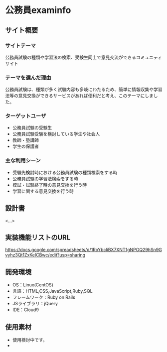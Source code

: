 # 公務員examinfo

## サイト概要
### サイトテーマ
公務員試験の種類や学習法の検索、受験生同士で意見交流ができるコミュニティサイト

### テーマを選んだ理由
公務員試験は、種類が多く試験内容も多岐にわたるため、簡単に情報収集や学習法等の意見交換ができるサービスがあれば便利だと考え、このテーマにしました。

### ターゲットユーザ
- 公務員試験の受験生
- 公務員試験受験を検討している学生や社会人
- 教師・塾講師
- 学生の保護者

### 主な利用シーン
- 受験先検討時における公務員試験の種類検索をする時
- 公務員試験の学習法検索をする時
- 模試・試験終了時の意見交換を行う時
- 学習に関する意見交換を行う時

## 設計書
<...>

## 実装機能リストのURL
https://docs.google.com/spreadsheets/d/1RoYbcliBX7XNT1gNPOQ29hSn9Gvyhz3Qt1ZxKeICBwc/edit?usp=sharing

## 開発環境
- OS：Linux(CentOS)
- 言語：HTML,CSS,JavaScript,Ruby,SQL
- フレームワーク：Ruby on Rails
- JSライブラリ：jQuery
- IDE：Cloud9

## 使用素材
- 使用検討中です。
- 
